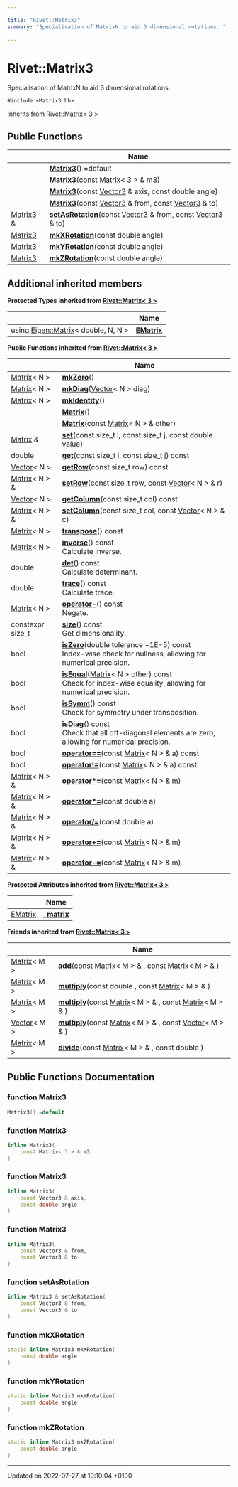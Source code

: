 ```yaml
---

title: "Rivet::Matrix3"
summary: "Specialisation of MatrixN to aid 3 dimensional rotations. "

---
```


# Rivet::Matrix3



Specialisation of MatrixN to aid 3 dimensional rotations. 


`#include <Matrix3.hh>`

Inherits from [Rivet::Matrix< 3 >](http://example.org/classes/classrivet_1_1matrix/)

## Public Functions

|                | Name           |
| -------------- | -------------- |
| | **[Matrix3](http://example.org/classes/classrivet_1_1matrix3/#function-matrix3)**() =default |
| | **[Matrix3](http://example.org/classes/classrivet_1_1matrix3/#function-matrix3)**(const <a href="http://example.org/classes/classrivet_1_1matrix/">Matrix</a>< 3 > & m3) |
| | **[Matrix3](http://example.org/classes/classrivet_1_1matrix3/#function-matrix3)**(const <a href="http://example.org/classes/classrivet_1_1vector3/">Vector3</a> & axis, const double angle) |
| | **[Matrix3](http://example.org/classes/classrivet_1_1matrix3/#function-matrix3)**(const <a href="http://example.org/classes/classrivet_1_1vector3/">Vector3</a> & from, const <a href="http://example.org/classes/classrivet_1_1vector3/">Vector3</a> & to) |
| <a href="http://example.org/classes/classrivet_1_1matrix3/">Matrix3</a> & | **[setAsRotation](http://example.org/classes/classrivet_1_1matrix3/#function-setasrotation)**(const <a href="http://example.org/classes/classrivet_1_1vector3/">Vector3</a> & from, const <a href="http://example.org/classes/classrivet_1_1vector3/">Vector3</a> & to) |
| <a href="http://example.org/classes/classrivet_1_1matrix3/">Matrix3</a> | **[mkXRotation](http://example.org/classes/classrivet_1_1matrix3/#function-mkxrotation)**(const double angle) |
| <a href="http://example.org/classes/classrivet_1_1matrix3/">Matrix3</a> | **[mkYRotation](http://example.org/classes/classrivet_1_1matrix3/#function-mkyrotation)**(const double angle) |
| <a href="http://example.org/classes/classrivet_1_1matrix3/">Matrix3</a> | **[mkZRotation](http://example.org/classes/classrivet_1_1matrix3/#function-mkzrotation)**(const double angle) |

## Additional inherited members

**Protected Types inherited from [Rivet::Matrix< 3 >](http://example.org/classes/classrivet_1_1matrix/)**

|                | Name           |
| -------------- | -------------- |
| using <a href="http://example.org/classes/classeigen_1_1matrix/">Eigen::Matrix</a>< double, N, N > | **[EMatrix](http://example.org/classes/classrivet_1_1matrix/#using-ematrix)**  |

**Public Functions inherited from [Rivet::Matrix< 3 >](http://example.org/classes/classrivet_1_1matrix/)**

|                | Name           |
| -------------- | -------------- |
| <a href="http://example.org/classes/classrivet_1_1matrix/">Matrix</a>< N > | **[mkZero](http://example.org/classes/classrivet_1_1matrix/#function-mkzero)**() |
| <a href="http://example.org/classes/classrivet_1_1matrix/">Matrix</a>< N > | **[mkDiag](http://example.org/classes/classrivet_1_1matrix/#function-mkdiag)**(<a href="http://example.org/classes/classrivet_1_1vector/">Vector</a>< N > diag) |
| <a href="http://example.org/classes/classrivet_1_1matrix/">Matrix</a>< N > | **[mkIdentity](http://example.org/classes/classrivet_1_1matrix/#function-mkidentity)**() |
| | **[Matrix](http://example.org/classes/classrivet_1_1matrix/#function-matrix)**() |
| | **[Matrix](http://example.org/classes/classrivet_1_1matrix/#function-matrix)**(const <a href="http://example.org/classes/classrivet_1_1matrix/">Matrix</a>< N > & other) |
| <a href="http://example.org/classes/classrivet_1_1matrix/">Matrix</a> & | **[set](http://example.org/classes/classrivet_1_1matrix/#function-set)**(const size_t i, const size_t j, const double value) |
| double | **[get](http://example.org/classes/classrivet_1_1matrix/#function-get)**(const size_t i, const size_t j) const |
| <a href="http://example.org/classes/classrivet_1_1vector/">Vector</a>< N > | **[getRow](http://example.org/classes/classrivet_1_1matrix/#function-getrow)**(const size_t row) const |
| <a href="http://example.org/classes/classrivet_1_1matrix/">Matrix</a>< N > & | **[setRow](http://example.org/classes/classrivet_1_1matrix/#function-setrow)**(const size_t row, const <a href="http://example.org/classes/classrivet_1_1vector/">Vector</a>< N > & r) |
| <a href="http://example.org/classes/classrivet_1_1vector/">Vector</a>< N > | **[getColumn](http://example.org/classes/classrivet_1_1matrix/#function-getcolumn)**(const size_t col) const |
| <a href="http://example.org/classes/classrivet_1_1matrix/">Matrix</a>< N > & | **[setColumn](http://example.org/classes/classrivet_1_1matrix/#function-setcolumn)**(const size_t col, const <a href="http://example.org/classes/classrivet_1_1vector/">Vector</a>< N > & c) |
| <a href="http://example.org/classes/classrivet_1_1matrix/">Matrix</a>< N > | **[transpose](http://example.org/classes/classrivet_1_1matrix/#function-transpose)**() const |
| <a href="http://example.org/classes/classrivet_1_1matrix/">Matrix</a>< N > | **[inverse](http://example.org/classes/classrivet_1_1matrix/#function-inverse)**() const<br>Calculate inverse.  |
| double | **[det](http://example.org/classes/classrivet_1_1matrix/#function-det)**() const<br>Calculate determinant.  |
| double | **[trace](http://example.org/classes/classrivet_1_1matrix/#function-trace)**() const<br>Calculate trace.  |
| <a href="http://example.org/classes/classrivet_1_1matrix/">Matrix</a>< N > | **[operator-](http://example.org/classes/classrivet_1_1matrix/#function-operator-)**() const<br>Negate.  |
| constexpr size_t | **[size](http://example.org/classes/classrivet_1_1matrix/#function-size)**() const<br>Get dimensionality.  |
| bool | **[isZero](http://example.org/classes/classrivet_1_1matrix/#function-iszero)**(double tolerance =1E-5) const<br>Index-wise check for nullness, allowing for numerical precision.  |
| bool | **[isEqual](http://example.org/classes/classrivet_1_1matrix/#function-isequal)**(<a href="http://example.org/classes/classrivet_1_1matrix/">Matrix</a>< N > other) const<br>Check for index-wise equality, allowing for numerical precision.  |
| bool | **[isSymm](http://example.org/classes/classrivet_1_1matrix/#function-issymm)**() const<br>Check for symmetry under transposition.  |
| bool | **[isDiag](http://example.org/classes/classrivet_1_1matrix/#function-isdiag)**() const<br>Check that all off-diagonal elements are zero, allowing for numerical precision.  |
| bool | **[operator==](http://example.org/classes/classrivet_1_1matrix/#function-operator==)**(const <a href="http://example.org/classes/classrivet_1_1matrix/">Matrix</a>< N > & a) const |
| bool | **[operator!=](http://example.org/classes/classrivet_1_1matrix/#function-operator!=)**(const <a href="http://example.org/classes/classrivet_1_1matrix/">Matrix</a>< N > & a) const |
| <a href="http://example.org/classes/classrivet_1_1matrix/">Matrix</a>< N > & | **[operator*=](http://example.org/classes/classrivet_1_1matrix/#function-operator*=)**(const <a href="http://example.org/classes/classrivet_1_1matrix/">Matrix</a>< N > & m) |
| <a href="http://example.org/classes/classrivet_1_1matrix/">Matrix</a>< N > & | **[operator*=](http://example.org/classes/classrivet_1_1matrix/#function-operator*=)**(const double a) |
| <a href="http://example.org/classes/classrivet_1_1matrix/">Matrix</a>< N > & | **[operator/=](http://example.org/classes/classrivet_1_1matrix/#function-operator/=)**(const double a) |
| <a href="http://example.org/classes/classrivet_1_1matrix/">Matrix</a>< N > & | **[operator+=](http://example.org/classes/classrivet_1_1matrix/#function-operator+=)**(const <a href="http://example.org/classes/classrivet_1_1matrix/">Matrix</a>< N > & m) |
| <a href="http://example.org/classes/classrivet_1_1matrix/">Matrix</a>< N > & | **[operator-=](http://example.org/classes/classrivet_1_1matrix/#function-operator-=)**(const <a href="http://example.org/classes/classrivet_1_1matrix/">Matrix</a>< N > & m) |

**Protected Attributes inherited from [Rivet::Matrix< 3 >](http://example.org/classes/classrivet_1_1matrix/)**

|                | Name           |
| -------------- | -------------- |
| <a href="http://example.org/classes/classrivet_1_1matrix/#using-ematrix">EMatrix</a> | **[_matrix](http://example.org/classes/classrivet_1_1matrix/#variable--matrix)**  |

**Friends inherited from [Rivet::Matrix< 3 >](http://example.org/classes/classrivet_1_1matrix/)**

|                | Name           |
| -------------- | -------------- |
| <a href="http://example.org/classes/classrivet_1_1matrix/">Matrix</a>< M > | **[add](http://example.org/classes/classrivet_1_1matrix/#friend-add)**(const <a href="http://example.org/classes/classrivet_1_1matrix/">Matrix</a>< M > & , const <a href="http://example.org/classes/classrivet_1_1matrix/">Matrix</a>< M > & )  |
| <a href="http://example.org/classes/classrivet_1_1matrix/">Matrix</a>< M > | **[multiply](http://example.org/classes/classrivet_1_1matrix/#friend-multiply)**(const double , const <a href="http://example.org/classes/classrivet_1_1matrix/">Matrix</a>< M > & )  |
| <a href="http://example.org/classes/classrivet_1_1matrix/">Matrix</a>< M > | **[multiply](http://example.org/classes/classrivet_1_1matrix/#friend-multiply)**(const <a href="http://example.org/classes/classrivet_1_1matrix/">Matrix</a>< M > & , const <a href="http://example.org/classes/classrivet_1_1matrix/">Matrix</a>< M > & )  |
| <a href="http://example.org/classes/classrivet_1_1vector/">Vector</a>< M > | **[multiply](http://example.org/classes/classrivet_1_1matrix/#friend-multiply)**(const <a href="http://example.org/classes/classrivet_1_1matrix/">Matrix</a>< M > & , const <a href="http://example.org/classes/classrivet_1_1vector/">Vector</a>< M > & )  |
| <a href="http://example.org/classes/classrivet_1_1matrix/">Matrix</a>< M > | **[divide](http://example.org/classes/classrivet_1_1matrix/#friend-divide)**(const <a href="http://example.org/classes/classrivet_1_1matrix/">Matrix</a>< M > & , const double )  |


## Public Functions Documentation

### function Matrix3

```cpp
Matrix3() =default
```


### function Matrix3

```cpp
inline Matrix3(
    const Matrix< 3 > & m3
)
```


### function Matrix3

```cpp
inline Matrix3(
    const Vector3 & axis,
    const double angle
)
```


### function Matrix3

```cpp
inline Matrix3(
    const Vector3 & from,
    const Vector3 & to
)
```


### function setAsRotation

```cpp
inline Matrix3 & setAsRotation(
    const Vector3 & from,
    const Vector3 & to
)
```


### function mkXRotation

```cpp
static inline Matrix3 mkXRotation(
    const double angle
)
```


### function mkYRotation

```cpp
static inline Matrix3 mkYRotation(
    const double angle
)
```


### function mkZRotation

```cpp
static inline Matrix3 mkZRotation(
    const double angle
)
```


-------------------------------

Updated on 2022-07-27 at 19:10:04 +0100